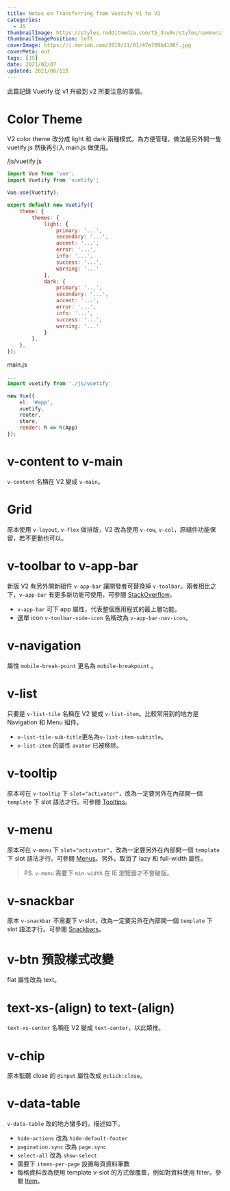 ```yaml
---
title: Notes on Transferring from Vuetify V1 to V2
categories:
  - JS
thumbnailImage: https://styles.redditmedia.com/t5_3nu8v/styles/communityIcon_zuqnf4r5ml111.png?width=256&s=cb1e7da96a8a20995de2e1a934d07b6a0a94958e
thumbnailImagePosition: left
coverImage: https://i.morioh.com/2019/11/01/47e709b4198f.jpg
coverMeta: out
tags: [JS]
date: 2021/02/07
updated: 2021/06/11ß
---
```


此篇記錄 Vuetify 從 v1 升級到 v2 所要注意的事情。

<!--more-->

# Color Theme

V2 color theme 改分成 light 和 dark 兩種模式。為方便管理，做法是另外開一隻 vuetify.js 然後再引入 main.js 做使用。

/js/vuetify.js

```js
import Vue from 'vue';
import Vuetify from 'vuetify';

Vue.use(Vuetify);

export default new Vuetify({
    theme: {
        themes: {
            light: {
                primary: '...',
                secondary: '...',
                accent: '...',
                error: '...',
                info: '...',
                success: '...',
                warning: '...'
            },
            dark: {
                primary: '...',
                secondary: '...',
                accent: '...',
                error: '...',
                info: '...',
                success: '...',
                warning: '...'
            }
        },
    },
});
```

main.js

```js
...
import vuetify from './js/vuetify'

new Vue({
    el: '#app',
    vuetify,
    router,
    store,
    render: h => h(App)
});
```

# v-content to v-main

`v-content` 名稱在 V2 變成 `v-main`。

# Grid

原本使用 `v-layout`, `v-flex` 做排版，V2 改為使用 `v-row`, `v-col`，原組件功能保留，若不更動也可以。

# v-toolbar to v-app-bar

新版 V2 有另外開新組件 `v-app-bar` 讓開發者可替換掉 `v-toolbar`。兩者相比之下，`v-app-bar` 有更多新功能可使用，可參閱 [StackOverflow](https://stackoverflow.com/questions/58068147/what-is-difference-between-v-app-bar-and-v-toolbar-in-vuetify)。

* `v-app-bar` 可下 app 屬性，代表整個應用程式的最上層功能。
* 選單 icon `v-toolbar-side-icon` 名稱改為 `v-app-bar-nav-icon`。

# v-navigation

屬性 `mobile-break-point` 更名為 `mobile-breakpoint` 。

# v-list

只要是 `v-list-tile` 名稱在 V2 變成 `v-list-item`。比較常用到的地方是 Navigation 和 Menu 組件。

* `v-list-tile-sub-title`更名為`v-list-item-subtitle`。
* `v-list-item` 的屬性 `avator` 已被移除。

# v-tooltip

原本可在 `v-tooltip` 下 `slot="activator"`，改為一定要另外在內部開一個 `template` 下 slot 語法才行。可參閱 [Tooltips](https://vuetifyjs.com/en/components/tooltips/)。

# v-menu

原本可在 `v-menu` 下 `slot="activator"`，改為一定要另外在內部開一個 `template` 下 slot 語法才行。可參閱 [Menus](https://vuetifyjs.com/en/components/menus/)。另外，取消了 lazy 和 full-width 屬性。

> PS. `v-menu` 需要下 `min-width` 在 IE 瀏覽器才不會破版。

# v-snackbar

原本 `v-snackbar` 不需要下 v-slot，改為一定要另外在內部開一個 `template` 下 slot 語法才行。可參閱 [Snackbars](https://vuetifyjs.com/en/components/snackbars/)。

# v-btn 預設樣式改變

flat 屬性改為 text。

# text-xs-(align) to text-(align)

`text-xs-center` 名稱在 V2 變成 `text-center`，以此類推。

# v-chip

原本監聽 close  的 `@input` 屬性改成 `@click:close`。

# v-data-table

`v-data-table` 改的地方蠻多的，描述如下。

* `hide-actions` 改為 `hide-default-footer`
* `pagination.sync` 改為 `page.sync`
* `select-all` 改為 `show-select`
* 需要下 `items-per-page` 設置每頁資料筆數
* 每格資料改為使用 template v-slot 的方式做覆蓋，例如對資料使用 filter。參閱 [Item](https://vuetifyjs.com/en/components/data-tables/#item)。